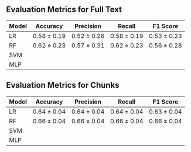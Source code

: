 ## Evaluation Metrics for Full Text

| Model     | Accuracy | Precision | Recall | F1 Score |
|-----------|----------|-----------|--------|----------|
|    LR     |0.58 ± 0.19|0.52 ± 0.26|0.58 ± 0.19|0.53 ± 0.23|
|    RF     |0.62 ± 0.23|0.57 ± 0.31|0.62 ± 0.23|0.56 ± 0.28|
|    SVM    |          |           |        |          |
|    MLP    |          |           |        |          |



## Evaluation Metrics for Chunks

| Model     | Accuracy | Precision | Recall | F1 Score |
|-----------|----------|-----------|--------|----------|
|    LR     |0.64 ± 0.04|0.64 ± 0.04|0.64 ± 0.04|0.63 ± 0.04|
|    RF     |0.66 ± 0.04|0.66 ± 0.04|0.66 ± 0.04|0.66 ± 0.04|
|    SVM    |          |           |        |          |
|    MLP    |          |           |        |          |
